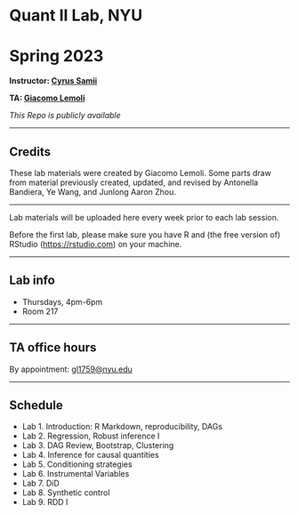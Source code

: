 # Quant II Lab, NYU
# Spring 2023

**Instructor: [Cyrus Samii](https://cyrussamii.com/)**

**TA: [Giacomo Lemoli](https://giacomolemoli.com/)**

*This Repo is publicly available* 

---

## Credits

These lab materials were created by Giacomo Lemoli. Some parts draw from material previously created, updated, and revised by Antonella Bandiera, Ye Wang, and Junlong Aaron Zhou.

---

Lab materials will be uploaded here every week prior to each lab session.

Before the first lab, please make sure you have R and (the free version of) RStudio (https://rstudio.com) on your machine.

---

## Lab info

- Thursdays, 4pm-6pm
- Room 217

---

## TA office hours

By appointment: [gl1759@nyu.edu](mailto:gl1759@nyu.edu)

---

## Schedule

- Lab 1. Introduction: R Markdown, reproducibility, DAGs
- Lab 2. Regression, Robust inference I
- Lab 3. DAG Review, Bootstrap, Clustering
- Lab 4. Inference for causal quantities
- Lab 5. Conditioning strategies
- Lab 6. Instrumental Variables
- Lab 7. DiD
- Lab 8. Synthetic control
- Lab 9. RDD I